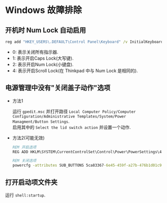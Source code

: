 # Windows 故障排除

## 开机时 Num Lock 自动启用  

```bat
reg add "HKEY_USERS\.DEFAULT\Control Panel\Keyboard" /v InitialKeyboardIndicators /t REG_DWORD /d 0 /f
```

- 0: 表示关闭所有指示器.
- 1: 表示开启Caps Lock(大写键).
- 2: 表示开启Num Lock(小键盘).
- 4: 表示开启Scroll Lock(在 Thinkpad 中与 Num Lock 是相同的).

## 电源管理中没有"关闭盖子动作"选项

- 方法1

    运行 `gpedit.msc` 并打开路径 `Local Computer Policy/Computer Configuration/Administrative Templates/System/Power Managment/Button Settings`.  
    启用其中的 `Select the lid switch action` 并设置一个动作.  

- 方法2(可能无效)

    ```bat
    REM 开启选项
    REG ADD HKLM\SYSTEM\CurrentControlSet\Control\Power\PowerSettings\4f971e89-eebd-4455-a8de-9e59040e7347\5ca83367-6e45-459f-a27b-476b1d01c936 /v Attributes /t REG_DWORD /d 2 /f

    REM 关闭选项
    powercfg -attributes SUB_BUTTONS 5ca83367-6e45-459f-a27b-476b1d01c936 +ATTRIB_HIDE
    ```

## 打开启动项文件夹

运行 `shell:startup`.  

